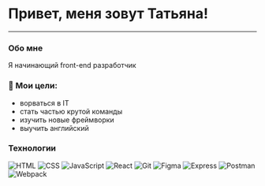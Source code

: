 # Привет, меня зовут Татьяна!

---

<!-- ![Header](https://github.com/Golikova1987/Golikova1987/blob/main/assets/header.jpg)  -->
<!-- <p align="center">
 <img width="500" height="150" src="assets/header1.jpg" alt="..."/>
</p> -->

### Обо мне

Я начинающий front-end разработчик

### 🎯 Мои цели:

- ворваться в IT
- стать частью крутой команды
- изучить новые фреймворки
- выучить английский



### Технологии

![HTML](https://img.shields.io/badge/-HTML-3b3b3b?style=flat&logo=html5)
![CSS](https://img.shields.io/badge/-CSS-3b3b3b?style=flat&logo=css3)
![JavaScript](https://img.shields.io/badge/-JavaScript-3b3b3b?style=flat&logo=javascript)
![React](https://img.shields.io/badge/-React-3b3b3b?style=flat&logo=react)
![Git](https://img.shields.io/badge/-Git-3b3b3b?style=flat&logo=git)
![Figma](https://img.shields.io/badge/-Figma-3b3b3b?style=flat&logo=figma)
![Express](https://img.shields.io/badge/-Express-3b3b3b?style=flat&logo=express)
![Postman](https://img.shields.io/badge/-Postman-3b3b3b?style=flat&logo=postman)
![Webpack](https://img.shields.io/badge/-Webpack-3b3b3b?style=flat&logo=webpack)

